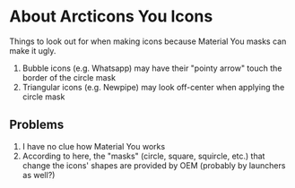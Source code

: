 # About Arcticons You Icons
Things to look out for when making icons because Material You masks can make it ugly.

1. Bubble icons (e.g. Whatsapp) may have their "pointy arrow" touch the border of the circle mask
2. Triangular icons (e.g. Newpipe) may look off-center when applying the circle mask

## Problems
1. I have no clue how Material You works
2. According to here, the "masks" (circle, square, squircle, etc.) that change the icons' shapes are provided by OEM (probably by launchers as well?)
